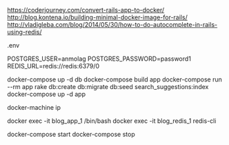 https://coderjourney.com/convert-rails-app-to-docker/
http://blog.kontena.io/building-minimal-docker-image-for-rails/
http://vladigleba.com/blog/2014/05/30/how-to-do-autocomplete-in-rails-using-redis/

.env

POSTGRES_USER=anmolag
POSTGRES_PASSWORD=password1
REDIS_URL=redis://redis:6379/0

docker-compose up -d db
docker-compose build app
docker-compose run --rm app rake db:create db:migrate db:seed search_suggestions:index
docker-compose up -d app

docker-machine ip
<!--192.168.99.100:8080-->

docker exec -it blog_app_1 /bin/bash
docker exec -it blog_redis_1 redis-cli


docker-compose start
docker-compose stop